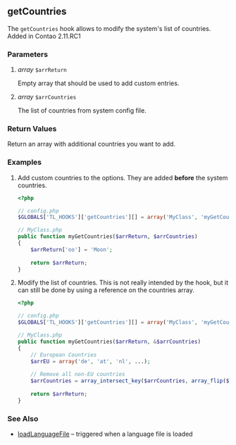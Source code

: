 getCountries
------------

The `getCountries` hook allows to modify the system's list of countries. Added in Contao 2.11.RC1


### Parameters ###

1. *array* `$arrReturn`

	Empty array that should be used to add custom entries.

2. *array* `$arrCountries`

	The list of countries from system config file.


### Return Values ###

Return an array with additional countries you want to add.


### Examples ###

1. Add custom countries to the options. They are added **before** the system countries.

	```php
	<?php

	// config.php
	$GLOBALS['TL_HOOKS']['getCountries'][] = array('MyClass', 'myGetCountries');

	// MyClass.php
	public function myGetCountries($arrReturn, $arrCountries)
	{
		$arrReturn['oo'] = 'Moon';
		
		return $arrReturn;
	}
	```

2. Modify the list of countries. This is not really intended by the hook, but it can still be done by using a reference on the countries array.

	```php
	<?php

	// config.php
	$GLOBALS['TL_HOOKS']['getCountries'][] = array('MyClass', 'myGetCountries');

	// MyClass.php
	public function myGetCountries($arrReturn, &$arrCountries)
	{
		// European Countries
		$arrEU = array('de', 'at', 'nl', ...);
		
		// Remove all non-EU countries
		$arrCountries = array_intersect_key($arrCountries, array_flip($arrEU));
		
		return $arrReturn;
	}
	```


### See Also ###

- [loadLanguageFile](loadLanguageFile.md) – triggered when a language file is loaded
